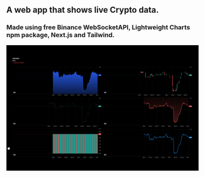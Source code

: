 ## A web app that shows live Crypto data.
### Made using free Binance WebSocketAPI, Lightweight Charts npm package, Next.js and Tailwind.
![alt text](https://github.com/BrianJCal99/binance-api/blob/master/cover_image.png)
